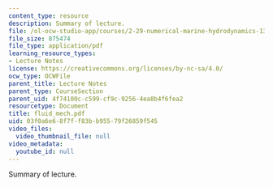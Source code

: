 ```yaml
---
content_type: resource
description: Summary of lecture.
file: /ol-ocw-studio-app/courses/2-29-numerical-marine-hydrodynamics-13-024-spring-2003/03f0a6e68f7ff83bb95579f26859f545_fluid_mech.pdf
file_size: 875474
file_type: application/pdf
learning_resource_types:
- Lecture Notes
license: https://creativecommons.org/licenses/by-nc-sa/4.0/
ocw_type: OCWFile
parent_title: Lecture Notes
parent_type: CourseSection
parent_uid: 4f74100c-c599-cf9c-9256-4ea8b4f6fea2
resourcetype: Document
title: fluid_mech.pdf
uid: 03f0a6e6-8f7f-f83b-b955-79f26859f545
video_files:
  video_thumbnail_file: null
video_metadata:
  youtube_id: null
---
```

Summary of lecture.